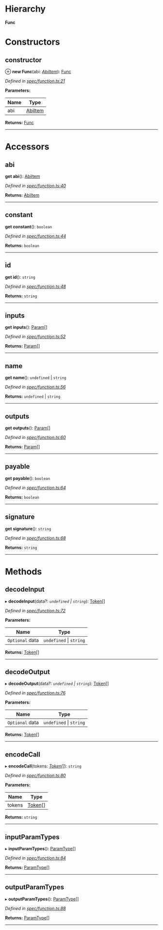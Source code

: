 

# Hierarchy

**Func**

# Constructors

<a id="constructor"></a>

##  constructor

⊕ **new Func**(abi: *[AbiItem](../interfaces/_types_.abiitem.md)*): [Func](_spec_function_.func.md)

*Defined in [spec/function.ts:21](https://github.com/paritytech/js-libs/blob/e0c2d92/packages/abi/src/spec/function.ts#L21)*

**Parameters:**

| Name | Type |
| ------ | ------ |
| abi | [AbiItem](../interfaces/_types_.abiitem.md) |

**Returns:** [Func](_spec_function_.func.md)

___

# Accessors

<a id="abi"></a>

##  abi

**get abi**(): [AbiItem](../interfaces/_types_.abiitem.md)

*Defined in [spec/function.ts:40](https://github.com/paritytech/js-libs/blob/e0c2d92/packages/abi/src/spec/function.ts#L40)*

**Returns:** [AbiItem](../interfaces/_types_.abiitem.md)

___
<a id="constant"></a>

##  constant

**get constant**(): `boolean`

*Defined in [spec/function.ts:44](https://github.com/paritytech/js-libs/blob/e0c2d92/packages/abi/src/spec/function.ts#L44)*

**Returns:** `boolean`

___
<a id="id"></a>

##  id

**get id**(): `string`

*Defined in [spec/function.ts:48](https://github.com/paritytech/js-libs/blob/e0c2d92/packages/abi/src/spec/function.ts#L48)*

**Returns:** `string`

___
<a id="inputs"></a>

##  inputs

**get inputs**(): [Param](_spec_param_.param.md)[]

*Defined in [spec/function.ts:52](https://github.com/paritytech/js-libs/blob/e0c2d92/packages/abi/src/spec/function.ts#L52)*

**Returns:** [Param](_spec_param_.param.md)[]

___
<a id="name"></a>

##  name

**get name**(): `undefined` \| `string`

*Defined in [spec/function.ts:56](https://github.com/paritytech/js-libs/blob/e0c2d92/packages/abi/src/spec/function.ts#L56)*

**Returns:** `undefined` \| `string`

___
<a id="outputs"></a>

##  outputs

**get outputs**(): [Param](_spec_param_.param.md)[]

*Defined in [spec/function.ts:60](https://github.com/paritytech/js-libs/blob/e0c2d92/packages/abi/src/spec/function.ts#L60)*

**Returns:** [Param](_spec_param_.param.md)[]

___
<a id="payable"></a>

##  payable

**get payable**(): `boolean`

*Defined in [spec/function.ts:64](https://github.com/paritytech/js-libs/blob/e0c2d92/packages/abi/src/spec/function.ts#L64)*

**Returns:** `boolean`

___
<a id="signature"></a>

##  signature

**get signature**(): `string`

*Defined in [spec/function.ts:68](https://github.com/paritytech/js-libs/blob/e0c2d92/packages/abi/src/spec/function.ts#L68)*

**Returns:** `string`

___

# Methods

<a id="decodeinput"></a>

##  decodeInput

▸ **decodeInput**(data?: *`undefined` \| `string`*): [Token](_token_token_.token.md)[]

*Defined in [spec/function.ts:72](https://github.com/paritytech/js-libs/blob/e0c2d92/packages/abi/src/spec/function.ts#L72)*

**Parameters:**

| Name | Type |
| ------ | ------ |
| `Optional` data | `undefined` \| `string` |

**Returns:** [Token](_token_token_.token.md)[]

___
<a id="decodeoutput"></a>

##  decodeOutput

▸ **decodeOutput**(data?: *`undefined` \| `string`*): [Token](_token_token_.token.md)[]

*Defined in [spec/function.ts:76](https://github.com/paritytech/js-libs/blob/e0c2d92/packages/abi/src/spec/function.ts#L76)*

**Parameters:**

| Name | Type |
| ------ | ------ |
| `Optional` data | `undefined` \| `string` |

**Returns:** [Token](_token_token_.token.md)[]

___
<a id="encodecall"></a>

##  encodeCall

▸ **encodeCall**(tokens: *[Token](_token_token_.token.md)[]*): `string`

*Defined in [spec/function.ts:80](https://github.com/paritytech/js-libs/blob/e0c2d92/packages/abi/src/spec/function.ts#L80)*

**Parameters:**

| Name | Type |
| ------ | ------ |
| tokens | [Token](_token_token_.token.md)[] |

**Returns:** `string`

___
<a id="inputparamtypes"></a>

##  inputParamTypes

▸ **inputParamTypes**(): [ParamType](_spec_paramtype_paramtype_.paramtype.md)[]

*Defined in [spec/function.ts:84](https://github.com/paritytech/js-libs/blob/e0c2d92/packages/abi/src/spec/function.ts#L84)*

**Returns:** [ParamType](_spec_paramtype_paramtype_.paramtype.md)[]

___
<a id="outputparamtypes"></a>

##  outputParamTypes

▸ **outputParamTypes**(): [ParamType](_spec_paramtype_paramtype_.paramtype.md)[]

*Defined in [spec/function.ts:88](https://github.com/paritytech/js-libs/blob/e0c2d92/packages/abi/src/spec/function.ts#L88)*

**Returns:** [ParamType](_spec_paramtype_paramtype_.paramtype.md)[]

___

